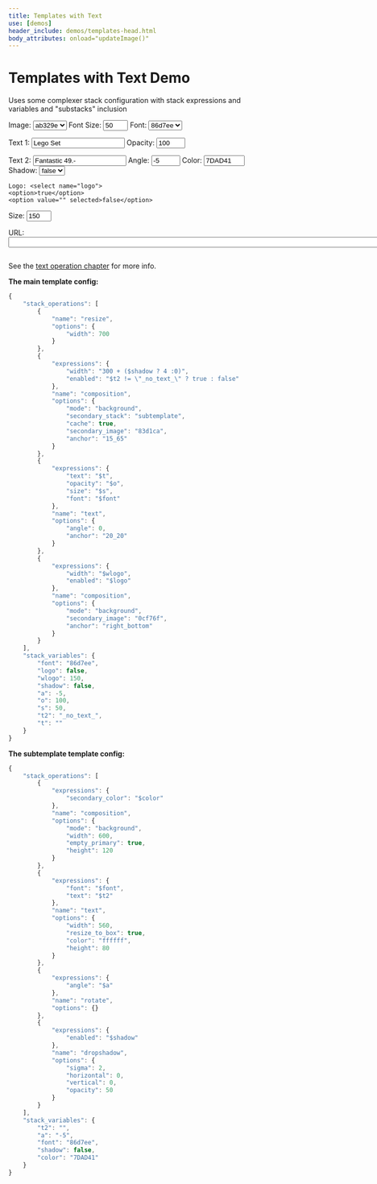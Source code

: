 ```yaml
---
title: Templates with Text
use: [demos]
header_include: demos/templates-head.html
body_attributes: onload="updateImage()"
---
```

 
# Templates with Text Demo

Uses some complexer stack configuration with stack expressions and variables and "substacks" inclusion

<div id="demoForm">   
<form id="form" onkeyup="updateImage()" onchange="updateImage()">
    <p>Image: <select name="imagehash" id="imagehash">
    <option selected>ab329e</option>
    <option >ceb95d</option>
    <option >807fd9</option>
</select>
    Font Size: <input type="text" name="s"  size="3" value="50">
    Font: <select name="font">
        <option selected>86d7ee</option>
    <option >1d9e7c</option>
    <option>1249b3</option>
</select>
    </p>
    <p>
    Text 1: <input type="text" name="t"  value="Lego Set">
    Opacity: <input type="text" name="o"  value="100" size="4">
    </p>
    <p>
    Text 2: <input type="text" name="t2"  value="Fantastic 49.-">
    Angle: <input type="text" name="a"  value="-5" size="4">
        Color: <input type="text" name="color" value="7DAD41" size="7">
    Shadow: <select name="shadow">
    <option>true</option>
    <option selected value="">false</option>
</select>
    </p>
    <p>

    Logo: <select name="logo">
    <option>true</option>
    <option value="" selected>false</option>
</select>
        Size: <input type="text" size="3" value="150" name="wlogo"/>
    </p>
</form>
</div>
<p>
    URL: <input id="url" onkeyup="urlchange()" size="120">
</p>
<p>
    <img id="image" src="">
</p>

See the [text operation chapter](/documentation/references/operations.html#text) for more info. 


**The main template config:**

```javascript
{
    "stack_operations": [
        {
            "name": "resize",
            "options": {
                "width": 700
            }
        },
        {
            "expressions": {
                "width": "300 + ($shadow ? 4 :0)",
                "enabled": "$t2 != \"_no_text_\" ? true : false"
            },
            "name": "composition",
            "options": {
                "mode": "background",
                "secondary_stack": "subtemplate",
                "cache": true,
                "secondary_image": "83d1ca",
                "anchor": "15_65"
            }
        },
        {
            "expressions": {
                "text": "$t",
                "opacity": "$o",
                "size": "$s",
                "font": "$font"
            },
            "name": "text",
            "options": {
                "angle": 0,
                "anchor": "20_20"
            }
        },
        {
            "expressions": {
                "width": "$wlogo",
                "enabled": "$logo"
            },
            "name": "composition",
            "options": {
                "mode": "background",
                "secondary_image": "0cf76f",
                "anchor": "right_bottom"
            }
        }
    ],
    "stack_variables": {
        "font": "86d7ee",
        "logo": false,
        "wlogo": 150,
        "shadow": false,
        "a": -5,
        "o": 100,
        "s": 50,
        "t2": "_no_text_",
        "t": ""
    }
}
```

**The subtemplate template config:**

```javascript
{
    "stack_operations": [
        {
            "expressions": {
                "secondary_color": "$color"
            },
            "name": "composition",
            "options": {
                "mode": "background",
                "width": 600,
                "empty_primary": true,
                "height": 120
            }
        },
        {
            "expressions": {
                "font": "$font",
                "text": "$t2"
            },
            "name": "text",
            "options": {
                "width": 560,
                "resize_to_box": true,
                "color": "ffffff",
                "height": 80
            }
        },
        {
            "expressions": {
                "angle": "$a"
            },
            "name": "rotate",
            "options": {}
        },
        {
            "expressions": {
                "enabled": "$shadow"
            },
            "name": "dropshadow",
            "options": {
                "sigma": 2,
                "horizontal": 0,
                "vertical": 0,
                "opacity": 50
            }
        }
    ],
    "stack_variables": {
        "t2": "",
        "a": "-5",
        "font": "86d7ee",
        "shadow": false,
        "color": "7DAD41"
    }
}
```